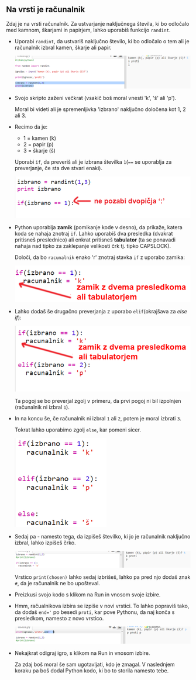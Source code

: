 ## Na vrsti je računalnik

Zdaj je na vrsti računalnik. Za ustvarjanje naključnega števila, ki bo odločalo med kamnom, škarjami in papirjem, lahko uporabiš funkcijo `randint`.

+ Uporabi `randint`, da ustvariš naključno število, ki bo odločalo o tem ali je računalnik izbral kamen, škarje ali papir.
    
    ![posnetek zaslona](images/rps-randint.png)

+ Svojo skripto zaženi večkrat (vsakič boš moral vnesti 'k', 'š' ali 'p').
    
    Moral bi videti ali je spremenljivka 'izbrano' naključno določena kot 1, 2 ali 3.

+ Recimo da je:
    
    + 1 = kamen (k)
    + 2 = papir (p)
    + 3 = škarje (š)
    
    Uporabi `if`, da preveriš ali je izbrana številka `1`(`==` se uporablja za preverjanje, če sta dve stvari enaki).
    
    ![posnetek zaslona](images/rps-if-1.png)

+ Python uporablja **zamik** (pomikanje kode v desno), da prikaže, katera koda se nahaja znotraj `if`. Lahko uporabiš dva presledka (dvakrat pritisneš preslednico) ali enkrat pritisneš **tabulator** (ta se ponavadi nahaja nad tipko za zaklepanje velikosti črk tj. tipko CAPSLOCK).
    
    Določi, da bo `racunalnik` enako 'r' znotraj stavka `if` z uporabo zamika:
    
    ![posnetek zaslona](images/rps-indent.png)

+ Lahko dodaš še drugačno preverjanja z uporabo `elif`(okrajšava za *else if*):
    
    ![posnetek zaslona](images/rps-elif-2.png)
    
    Ta pogoj se bo preverjal zgolj v primeru, da prvi pogoj ni bil izpolnjen (računalnik ni izbral `1`).

+ In na koncu še, če računalnik ni izbral `1` ali `2`, potem je moral izbrati `3`.
    
    Tokrat lahko uporabimo zgolj `else`, kar pomeni sicer.
    
    ![posnetek zaslona](images/rps-else-3.png)

+ Sedaj pa - namesto tega, da izpišeš številko, ki jo je računalnik naključno izbral, lahko izpišeš črko.
    
    ![posnetek zaslona](images/rps-print-computer.png)
    
    Vrstico `print(chosen)` lahko sedaj izbrišeš, lahko pa pred njo dodaš znak `#`, da je računalnik ne bo upošteval.

+ Preizkusi svojo kodo s klikom na Run in vnosom svoje izbire.

+ Hmm, račualnikova izbira se izpiše v novi vrstici. To lahko popraviš tako, da dodaš `end='` po besedi `proti`, kar pove Pythonu, da naj konča s presledkom, namesto z novo vrstico.
    
    ![posnetek zaslona](images/rps-same-line.png)

+ Nekajkrat odigraj igro, s klikom na Run in vnosom izbire.
    
    Za zdaj boš moral še sam ugotavljati, kdo je zmagal. V naslednjem koraku pa boš dodal Python kodo, ki bo to storila namesto tebe.